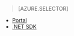 ﻿> [AZURE.SELECTOR]
- [Portal](media-services-manage-content.md)
- [.NET SDK](media-services-index-content.md)

<!--HONumber=47-->

